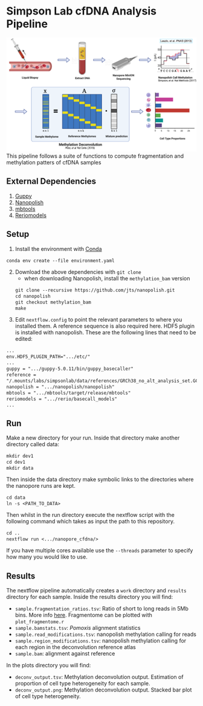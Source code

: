 # Simpson Lab cfDNA Analysis Pipeline
![Deconvolution Pipeline](DeconvolutionPipeline_diagram.png)
This pipeline follows a suite of functions to compute fragmentation and methylation patters of cfDNA samples

## External Dependencies
1. [Guppy](https://nanoporetech.com/nanopore-sequencing-data-analysis)
2. [Nanopolish](https://github.com/jts/nanopolish)
3. [mbtools](https://github.com/jts/mbtools)
4. [Reriomodels](https://github.com/nanoporetech/rerio)

## Setup
1. Install the environment with [Conda](https://docs.conda.io/en/latest/miniconda.html)
```
conda env create --file environment.yaml
```
2. Download the above dependencies with `git clone`
	- when downloading Nanopolish, install the `methylation_bam` version
	```
	git clone --recursive https://github.com/jts/nanopolish.git
	cd nanopolish
	git checkout methylation_bam
	make
	```
3. Edit `nextflow.config` to point the relevant parameters to where you installed them. A reference sequence is also required here. HDF5 plugin is installed with nanopolish. These are the following lines that need to be edited:
```
...
env.HDF5_PLUGIN_PATH=".../etc/"
...
guppy = ".../guppy-5.0.11/bin/guppy_basecaller"
reference = "/.mounts/labs/simpsonlab/data/references/GRCh38_no_alt_analysis_set.GCA_000001405.15.fna"
nanopolish = ".../nanopolish/nanopolish"
mbtools = ".../mbtools/target/release/mbtools"
reriomodels = ".../rerio/basecall_models"
...
```

## Run
Make a new directory for your run. Inside that directory make another directory called data:
```
mkdir dev1
cd dev1
mkdir data
```
Then inside the data directory make symbolic links to the directories where the nanopore runs are kept.
```
cd data
ln -s <PATH_TO_DATA>
```
Then whilst in the run directory execute the nextflow script with the following command which takes as input the path to this repository.
```
cd ..
nextflow run <.../nanopore_cfdna/>
```
If you have multiple cores available use the `--threads` parameter to specify how many you would like to use.

## Results
The nextflow pipeline automatically creates a `work` directory and `results` directory for each sample. Inside the results directory you will find:
- `sample.fragmentation_ratios.tsv`: Ratio of short to long reads in 5Mb bins. More info [here](https://www.nature.com/articles/s41467-021-24994-w). Fragmentome can be plotted with `plot_fragmentome.r`
- `sample.bamstats.tsv`: *Pomoxis* alignment statistics
- `sample.read_modifications.tsv`: nanopolish methylation calling for reads
- `sample.region_modifications.tsv`: nanopolish methylation calling for each region in the deconvolution reference atlas
- `sample.bam`: alignment against reference

In the plots directory you will find:
- `deconv_output.tsv`: Methylation deconvolution output. Estimation of proportion of cell type heterogeneity for each sample.
- `deconv_output.png`: Methylation deconvolution output. Stacked bar plot of cell type heterogeneity.

